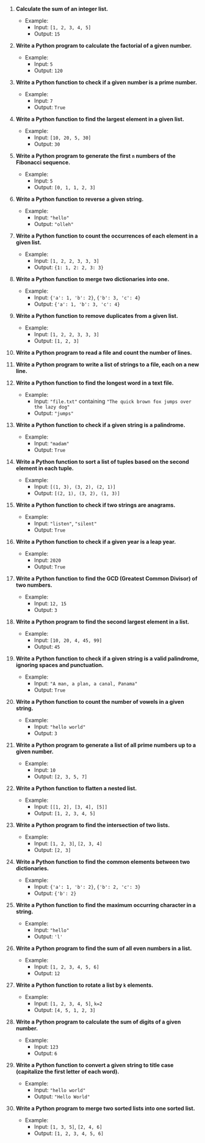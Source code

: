 
1. **Calculate the sum of an integer list.**
   - Example:
     - Input: `[1, 2, 3, 4, 5]`
     - Output: `15`

2. **Write a Python program to calculate the factorial of a given number.**
   - Example:
     - Input: `5`
     - Output: `120`

3. **Write a Python function to check if a given number is a prime number.**
   - Example:
     - Input: `7`
     - Output: `True`

4. **Write a Python function to find the largest element in a given list.**
   - Example:
     - Input: `[10, 20, 5, 30]`
     - Output: `30`

5. **Write a Python program to generate the first `n` numbers of the Fibonacci sequence.**
   - Example:
     - Input: `5`
     - Output: `[0, 1, 1, 2, 3]`

6. **Write a Python function to reverse a given string.**
   - Example:
     - Input: `"hello"`
     - Output: `"olleh"`

7. **Write a Python function to count the occurrences of each element in a given list.**
   - Example:
     - Input: `[1, 2, 2, 3, 3, 3]`
     - Output: `{1: 1, 2: 2, 3: 3}`

8. **Write a Python function to merge two dictionaries into one.**
   - Example:
     - Input: `{'a': 1, 'b': 2}`, `{'b': 3, 'c': 4}`
     - Output: `{'a': 1, 'b': 3, 'c': 4}`

9. **Write a Python function to remove duplicates from a given list.**
   - Example:
     - Input: `[1, 2, 2, 3, 3, 3]`
     - Output: `[1, 2, 3]`

10. **Write a Python program to read a file and count the number of lines.**

11. **Write a Python program to write a list of strings to a file, each on a new line.**

12. **Write a Python function to find the longest word in a text file.**
    - Example:
      - Input: `"file.txt"` containing `"The quick brown fox jumps over the lazy dog"`
      - Output: `"jumps"`

13. **Write a Python function to check if a given string is a palindrome.**
    - Example:
      - Input: `"madam"`
      - Output: `True`

14. **Write a Python function to sort a list of tuples based on the second element in each tuple.**
    - Example:
      - Input: `[(1, 3), (3, 2), (2, 1)]`
      - Output: `[(2, 1), (3, 2), (1, 3)]`

15. **Write a Python function to check if two strings are anagrams.**
    - Example:
      - Input: `"listen"`, `"silent"`
      - Output: `True`

16. **Write a Python function to check if a given year is a leap year.**
    - Example:
      - Input: `2020`
      - Output: `True`

17. **Write a Python function to find the GCD (Greatest Common Divisor) of two numbers.**
    - Example:
      - Input: `12, 15`
      - Output: `3`

18. **Write a Python program to find the second largest element in a list.**
    - Example:
      - Input: `[10, 20, 4, 45, 99]`
      - Output: `45`

19. **Write a Python function to check if a given string is a valid palindrome, ignoring spaces and punctuation.**
    - Example:
      - Input: `"A man, a plan, a canal, Panama"`
      - Output: `True`

20. **Write a Python function to count the number of vowels in a given string.**
    - Example:
      - Input: `"hello world"`
      - Output: `3`

21. **Write a Python program to generate a list of all prime numbers up to a given number.**
    - Example:
      - Input: `10`
      - Output: `[2, 3, 5, 7]`

22. **Write a Python function to flatten a nested list.**
    - Example:
      - Input: `[[1, 2], [3, 4], [5]]`
      - Output: `[1, 2, 3, 4, 5]`

23. **Write a Python program to find the intersection of two lists.**
    - Example:
      - Input: `[1, 2, 3]`, `[2, 3, 4]`
      - Output: `[2, 3]`

24. **Write a Python function to find the common elements between two dictionaries.**
    - Example:
      - Input: `{'a': 1, 'b': 2}`, `{'b': 2, 'c': 3}`
      - Output: `{'b': 2}`

25. **Write a Python function to find the maximum occurring character in a string.**
    - Example:
      - Input: `"hello"`
      - Output: `'l'`

26. **Write a Python program to find the sum of all even numbers in a list.**
    - Example:
      - Input: `[1, 2, 3, 4, 5, 6]`
      - Output: `12`

27. **Write a Python function to rotate a list by `k` elements.**
    - Example:
      - Input: `[1, 2, 3, 4, 5]`, `k=2`
      - Output: `[4, 5, 1, 2, 3]`

28. **Write a Python program to calculate the sum of digits of a given number.**
    - Example:
      - Input: `123`
      - Output: `6`

29. **Write a Python function to convert a given string to title case (capitalize the first letter of each word).**
    - Example:
      - Input: `"hello world"`
      - Output: `"Hello World"`

30. **Write a Python program to merge two sorted lists into one sorted list.**
    - Example:
      - Input: `[1, 3, 5]`, `[2, 4, 6]`
      - Output: `[1, 2, 3, 4, 5, 6]`

